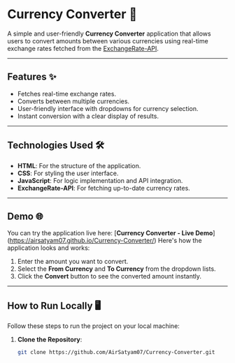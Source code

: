 # Currency Converter 💱

A simple and user-friendly **Currency Converter** application that allows users to convert amounts between various currencies using real-time exchange rates fetched from the [ExchangeRate-API](https://www.exchangerate-api.com/).

---

## Features ✨
- Fetches real-time exchange rates.
- Converts between multiple currencies.
- User-friendly interface with dropdowns for currency selection.
- Instant conversion with a clear display of results.

---

## Technologies Used 🛠
- **HTML**: For the structure of the application.
- **CSS**: For styling the user interface.
- **JavaScript**: For logic implementation and API integration.
- **ExchangeRate-API**: For fetching up-to-date currency rates.

---

## Demo 🌐
You can try the application live here: 
[**Currency Converter - Live Demo**] (https://airsatyam07.github.io/Currency-Converter/)
Here's how the application looks and works:

1. Enter the amount you want to convert.
2. Select the **From Currency** and **To Currency** from the dropdown lists.
3. Click the **Convert** button to see the converted amount instantly.

---

## How to Run Locally 🖥️
Follow these steps to run the project on your local machine:

1. **Clone the Repository**:
   ```bash
   git clone https://github.com/AirSatyam07/Currency-Converter.git
